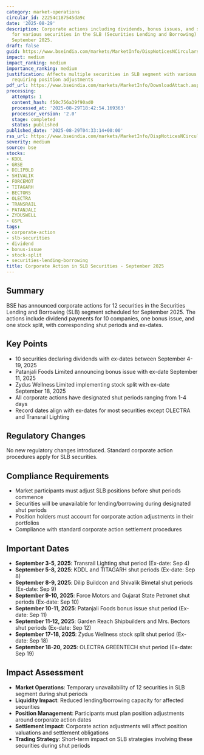 ```yaml
---
category: market-operations
circular_id: 22254c187545da9c
date: '2025-08-29'
description: Corporate actions including dividends, bonus issues, and stock splits
  for various securities in the SLB (Securities Lending and Borrowing) segment for
  September 2025.
draft: false
guid: https://www.bseindia.com/markets/MarketInfo/DispNoticesNCirculars.aspx?Noticeid={136F5EAF-2680-4714-B45E-6FC80382C399}&noticeno=20250829-1&dt=08/29/2025&icount=1&totcount=61&flag=0
impact: medium
impact_ranking: medium
importance_ranking: medium
justification: Affects multiple securities in SLB segment with various corporate actions
  requiring position adjustments
pdf_url: https://www.bseindia.com/markets/MarketInfo/DownloadAttach.aspx?id=20250829-1&attachedId=2fc872f7-8c90-4375-aa0c-067f19e7fff2
processing:
  attempts: 1
  content_hash: f50c756a39f90ad0
  processed_at: '2025-08-29T18:42:54.169363'
  processor_version: '2.0'
  stage: completed
  status: published
published_date: '2025-08-29T04:33:14+00:00'
rss_url: https://www.bseindia.com/markets/MarketInfo/DispNoticesNCirculars.aspx?Noticeid={136F5EAF-2680-4714-B45E-6FC80382C399}&noticeno=20250829-1&dt=08/29/2025&icount=1&totcount=61&flag=0
severity: medium
source: bse
stocks:
- KDDL
- GRSE
- DILIPBLD
- SHIVALIK
- FORCEMOT
- TITAGARH
- BECTORS
- OLECTRA
- TRANSRAIL
- PATANJALI
- ZYDUSWELL
- GSPL
tags:
- corporate-action
- slb-securities
- dividend
- bonus-issue
- stock-split
- securities-lending-borrowing
title: Corporate Action in SLB Securities - September 2025
---
```


## Summary

BSE has announced corporate actions for 12 securities in the Securities Lending and Borrowing (SLB) segment scheduled for September 2025. The actions include dividend payments for 10 companies, one bonus issue, and one stock split, with corresponding shut periods and ex-dates.

## Key Points

- 10 securities declaring dividends with ex-dates between September 4-19, 2025
- Patanjali Foods Limited announcing bonus issue with ex-date September 11, 2025
- Zydus Wellness Limited implementing stock split with ex-date September 18, 2025
- All corporate actions have designated shut periods ranging from 1-4 days
- Record dates align with ex-dates for most securities except OLECTRA and Transrail Lighting

## Regulatory Changes

No new regulatory changes introduced. Standard corporate action procedures apply for SLB securities.

## Compliance Requirements

- Market participants must adjust SLB positions before shut periods commence
- Securities will be unavailable for lending/borrowing during designated shut periods
- Position holders must account for corporate action adjustments in their portfolios
- Compliance with standard corporate action settlement procedures

## Important Dates

- **September 3-5, 2025**: Transrail Lighting shut period (Ex-date: Sep 4)
- **September 5-8, 2025**: KDDL and TITAGARH shut periods (Ex-date: Sep 8)
- **September 8-9, 2025**: Dilip Buildcon and Shivalik Bimetal shut periods (Ex-date: Sep 9)
- **September 9-10, 2025**: Force Motors and Gujarat State Petronet shut periods (Ex-date: Sep 10)
- **September 10-11, 2025**: Patanjali Foods bonus issue shut period (Ex-date: Sep 11)
- **September 11-12, 2025**: Garden Reach Shipbuilders and Mrs. Bectors shut periods (Ex-date: Sep 12)
- **September 17-18, 2025**: Zydus Wellness stock split shut period (Ex-date: Sep 18)
- **September 18-20, 2025**: OLECTRA GREENTECH shut period (Ex-date: Sep 19)

## Impact Assessment

- **Market Operations**: Temporary unavailability of 12 securities in SLB segment during shut periods
- **Liquidity Impact**: Reduced lending/borrowing capacity for affected securities
- **Position Management**: Participants must plan position adjustments around corporate action dates
- **Settlement Impact**: Corporate action adjustments will affect position valuations and settlement obligations
- **Trading Strategy**: Short-term impact on SLB strategies involving these securities during shut periods